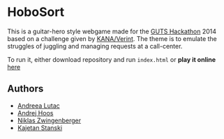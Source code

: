 HoboSort
========

This is a guitar-hero style webgame made for the [GUTS Hackathon](https://gutechsoc.com/hackathon) 2014 based on a challenge given by [KANA/Verint](http://www.verint.com/). The theme is to emulate the struggles of juggling and managing requests at a call-center.

To run it, either download repository and run `index.html` or **play it online** [here](http://adikus.github.io/HoboSort/)

## Authors
* [Andreea Lutac](https://github.com/Andreea-L)
* [Andrej Hoos](https://github.com/adikus)
* [Niklas Zwingenberger](https://github.com/NiklasZ)
* [Kajetan Stanski](https://github.com/kstanski)

